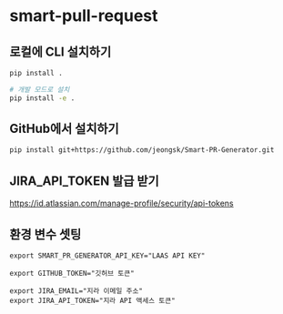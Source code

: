 # smart-pull-request

## 로컬에 CLI 설치하기

```sh
pip install .

# 개발 모드로 설치
pip install -e .
```
## GitHub에서 설치하기

```sh
pip install git+https://github.com/jeongsk/Smart-PR-Generator.git
```

## JIRA_API_TOKEN 발급 받기

https://id.atlassian.com/manage-profile/security/api-tokens

## 환경 변수 셋팅

```env
export SMART_PR_GENERATOR_API_KEY="LAAS API KEY"

export GITHUB_TOKEN="깃허브 토큰"

export JIRA_EMAIL="지라 이메일 주소"
export JIRA_API_TOKEN="지라 API 액세스 토큰"
```